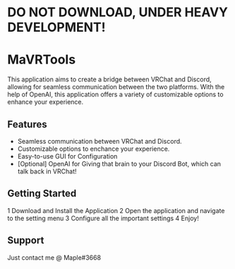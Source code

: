 # DO NOT DOWNLOAD, UNDER HEAVY DEVELOPMENT!

# MaVRTools
This application aims to create a bridge between VRChat and Discord, allowing for seamless communication between the two platforms. 
With the help of OpenAI, this application offers a variety of customizable options to enhance your experience.

## Features
- Seamless communication between VRChat and Discord.
- Customizable options to enchance your experience.
- Easy-to-use GUI for Configuration
- [Optional] OpenAI for Giving that brain to your Discord Bot, which can talk back in VRChat!

## Getting Started
1 Download and Install the Application
2 Open the application and navigate to the setting menu
3 Configure all the important settings
4 Enjoy!

## Support
Just contact me @ Maple#3668
